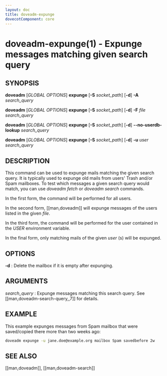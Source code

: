 ```yaml
---
layout: doc
title: doveadm-expunge
dovecotComponent: core
---
```


# doveadm-expunge(1) - Expunge messages matching given search query

## SYNOPSIS

**doveadm** [*GLOBAL OPTIONS*] **expunge** [**-S** *socket_path*] [**-d**] **-A** *search_query*

**doveadm** [*GLOBAL OPTIONS*] **expunge** [**-S** *socket_path*] [**-d**] **-F** *file* *search_query*

**doveadm** [*GLOBAL OPTIONS*] **expunge** [**-S** *socket_path*] [**-d**] **\-\-no-userdb-lookup** *search_query*

**doveadm** [*GLOBAL OPTIONS*] **expunge** [**-S** *socket_path*] [**-d**] **-u** *user* *search_query*

## DESCRIPTION

This command can be used to expunge mails matching the given search
query. It is typically used to expunge old mails from users' Trash
and/or Spam mailboxes. To test which messages a given search query would
match, you can use *doveadm fetch* or *doveadm search* commands.

In the first form, the command will be performed for all users.

In the second form, [[man,doveadm]] will expunge messages of the users
listed in the given *file*.

In the third form, the command will be performed for the user contained in the
*USER* environment variable.

In the final form, only matching mails of the given *user* (s) will be
expunged.

<!-- @include: global-options.inc -->

## OPTIONS

<!-- @include: option-A.inc -->

**-d**
:   Delete the mailbox if it is empty after expunging.

<!-- @include: option-F-file.inc -->

<!-- @include: option-no-userdb-lookup.inc -->

<!-- @include: option-S-socket.inc -->

<!-- @include: option-u-user.inc -->

## ARGUMENTS

*search_query*
:   Expunge messages matching this search query. See
    [[man,doveadm-search-query,,7]] for details.

## EXAMPLE

This example expunges messages from Spam mailbox that were saved/copied
there more than two weeks ago:

```sh
doveadm expunge -u jane.doe@example.org mailbox Spam savedbefore 2w
```

<!-- @include: reporting-bugs.inc -->

## SEE ALSO

[[man,doveadm]], [[man,doveadm-search]]
